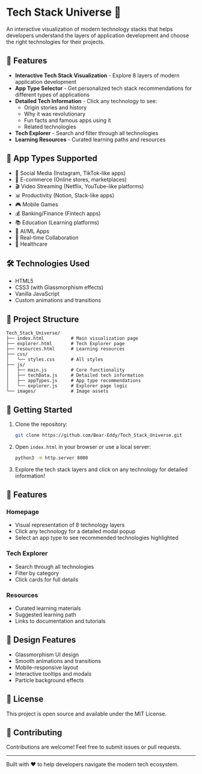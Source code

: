# Tech Stack Universe 🚀

An interactive visualization of modern technology stacks that helps developers understand the layers of application development and choose the right technologies for their projects.

## 🌟 Features

- **Interactive Tech Stack Visualization** - Explore 8 layers of modern application development
- **App Type Selector** - Get personalized tech stack recommendations for different types of applications
- **Detailed Tech Information** - Click any technology to see:
  - Origin stories and history
  - Why it was revolutionary
  - Fun facts and famous apps using it
  - Related technologies
- **Tech Explorer** - Search and filter through all technologies
- **Learning Resources** - Curated learning paths and resources

## 🎯 App Types Supported

- 💬 Social Media (Instagram, TikTok-like apps)
- 🛒 E-commerce (Online stores, marketplaces)
- 🎬 Video Streaming (Netflix, YouTube-like platforms)
- 📊 Productivity (Notion, Slack-like apps)
- 🎮 Mobile Games
- 💰 Banking/Finance (Fintech apps)
- 📚 Education (Learning platforms)
- 🤖 AI/ML Apps
- 🔄 Real-time Collaboration
- 🏥 Healthcare

## 🛠️ Technologies Used

- HTML5
- CSS3 (with Glassmorphism effects)
- Vanilla JavaScript
- Custom animations and transitions

## 📁 Project Structure

```
Tech_Stack_Universe/
├── index.html          # Main visualization page
├── explorer.html       # Tech Explorer page
├── resources.html      # Learning resources
├── css/
│   └── styles.css      # All styles
├── js/
│   ├── main.js         # Core functionality
│   ├── techData.js     # Detailed tech information
│   ├── appTypes.js     # App type recommendations
│   └── explorer.js     # Explorer page logic
└── images/             # Image assets
```

## 🚀 Getting Started

1. Clone the repository:
   ```bash
   git clone https://github.com/Bear-Eddy/Tech_Stack_Universe.git
   ```

2. Open `index.html` in your browser or use a local server:
   ```bash
   python3 -m http.server 8000
   ```

3. Explore the tech stack layers and click on any technology for detailed information!

## 📱 Features

### Homepage
- Visual representation of 8 technology layers
- Click any technology for a detailed modal popup
- Select an app type to see recommended technologies highlighted

### Tech Explorer
- Search through all technologies
- Filter by category
- Click cards for full details

### Resources
- Curated learning materials
- Suggested learning path
- Links to documentation and tutorials

## 🎨 Design Features

- Glassmorphism UI design
- Smooth animations and transitions
- Mobile-responsive layout
- Interactive tooltips and modals
- Particle background effects

## 📄 License

This project is open source and available under the MIT License.

## 🤝 Contributing

Contributions are welcome! Feel free to submit issues or pull requests.

---

Built with ❤️ to help developers navigate the modern tech ecosystem.